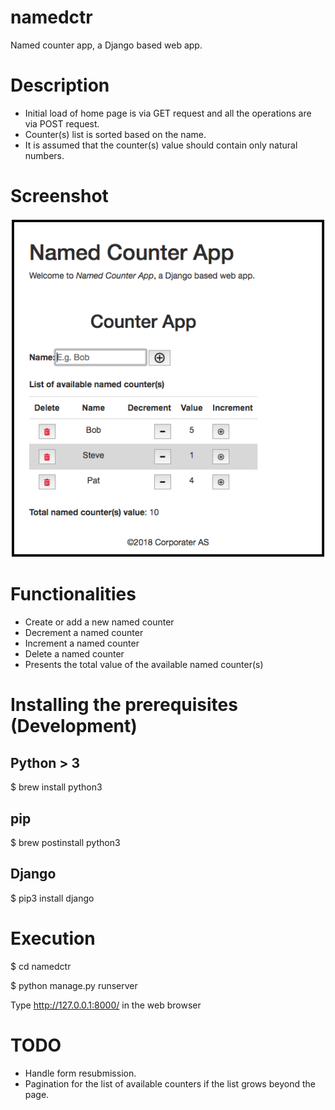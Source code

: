 # namedctr
Named counter app, a Django based web app.

# Description

* Initial load of home page is via GET request and all the operations are via POST request.
* Counter(s) list is sorted based on the name.
* It is assumed that the counter(s) value should contain only natural numbers.

# Screenshot

![Screenshot](https://github.com/rambee/namedctr/blob/master/named_ctr_app_screenshot.png)

# Functionalities

* Create or add a new named counter
* Decrement a named counter
* Increment a named counter
* Delete a named counter
* Presents the total value of the available named counter(s)

# Installing the prerequisites (Development)

## Python > 3

$ brew install python3

## pip

$ brew postinstall python3

## Django

$ pip3 install django

# Execution

$ cd namedctr

$ python manage.py runserver

Type http://127.0.0.1:8000/ in the web browser

# TODO

* Handle form resubmission.
* Pagination for the list of available counters if the list grows beyond the page.

